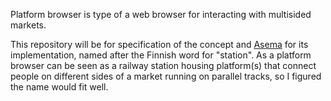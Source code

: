 Platform browser is type of a web browser for interacting with multisided markets. 

This repository will be for specification of the concept and [Asema](https://github.com/pekkabyte/asema) for its implementation, named after the Finnish word for "station". As a platform browser can be seen as a railway station housing platform(s) that connect people on different sides of a market running on parallel tracks, so I figured the name would fit well.
